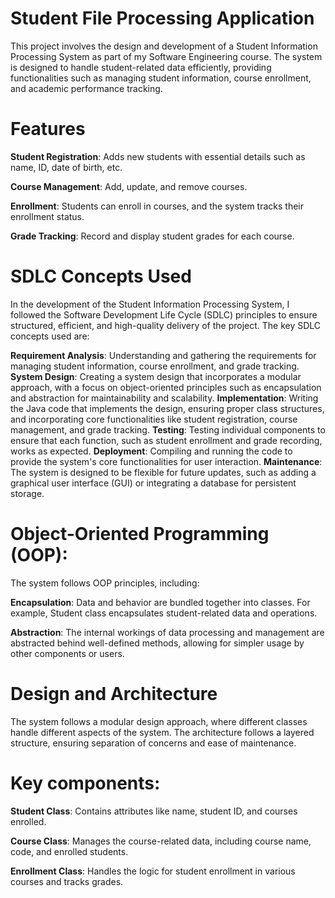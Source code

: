 # Student File Processing Application
This project involves the design and development of a Student Information Processing System as part of my Software Engineering course. The system is designed to handle student-related data efficiently, providing functionalities such as managing student information, course enrollment, and academic performance tracking.

# Features

**Student Registration**: Adds new students with essential details such as name, ID, date of birth, etc.

**Course Management**: Add, update, and remove courses.

**Enrollment**: Students can enroll in courses, and the system tracks their enrollment status.

**Grade Tracking**: Record and display student grades for each course.

# SDLC Concepts Used

In the development of the Student Information Processing System, I followed the Software Development Life Cycle (SDLC) principles to ensure structured, efficient, and high-quality delivery of the project.
The key SDLC concepts used are:

**Requirement Analysis**: Understanding and gathering the requirements for managing student information, course enrollment, and grade tracking.
**System Design**: Creating a system design that incorporates a modular approach, with a focus on object-oriented principles such as encapsulation and abstraction for maintainability and scalability.
**Implementation**: Writing the Java code that implements the design, ensuring proper class structures, and incorporating core functionalities like student registration, course management, and grade tracking.
**Testing**: Testing individual components to ensure that each function, such as student enrollment and grade recording, works as expected.
**Deployment**: Compiling and running the code to provide the system's core functionalities for user interaction.
**Maintenance**: The system is designed to be flexible for future updates, such as adding a graphical user interface (GUI) or integrating a database for persistent storage.

# Object-Oriented Programming (OOP): 

The system follows OOP principles, including:

**Encapsulation**: Data and behavior are bundled together into classes. For example, Student class encapsulates student-related data and operations.

**Abstraction**: The internal workings of data processing and management are abstracted behind well-defined methods, allowing for simpler usage by other components or users.

# Design and Architecture

The system follows a modular design approach, where different classes handle different aspects of the system. The architecture follows a layered structure, ensuring separation of concerns and ease of maintenance.

# Key components:

**Student Class**: Contains attributes like name, student ID, and courses enrolled.

**Course Class**: Manages the course-related data, including course name, code, and enrolled students.

**Enrollment Class**: Handles the logic for student enrollment in various courses and tracks grades.
